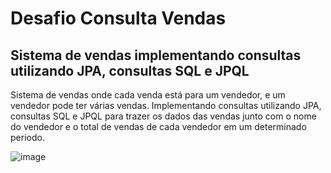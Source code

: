 # Desafio Consulta Vendas

## Sistema de vendas implementando consultas utilizando JPA, consultas SQL e JPQL

Sistema de vendas onde cada venda está para um vendedor, e um vendedor pode ter várias vendas. Implementando consultas utilizando JPA, consultas SQL e JPQL
para trazer os dados das vendas junto com o nome do vendedor e o total de vendas de cada vendedor em um determinado periodo.

![image](https://github.com/PedroZangirolami/desafio-consulta-vendas/assets/110179383/2607c24c-9e88-44fc-a073-f0e56746f72c)
